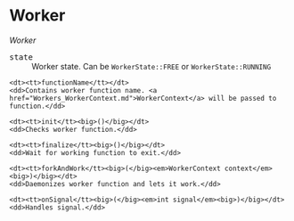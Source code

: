 # Worker

*Worker*

<dl>
	<dt><tt>state</tt></dt>
	<dd>Worker state. Can be <code>WorkerState::FREE</code> or <code>WorkerState::RUNNING</code></dd>

	<dt><tt>functionName</tt></dt>
	<dd>Contains worker function name. <a href="Workers_WorkerContext.md">WorkerContext</a> will be passed to function.</dd>

	<dt><tt>init</tt><big>()</big></dt>
	<dd>Checks worker function.</dd>

	<dt><tt>finalize</tt><big>()</big></dt>
	<dd>Wait for working function to exit.</dd>

	<dt><tt>forkAndWork</tt><big>(</big><em>WorkerContext context</em><big>)</big></dt>
	<dd>Daemonizes worker function and lets it work.</dd>

	<dt><tt>onSignal</tt><big>(</big><em>int signal</em><big>)</big></dt>
	<dd>Handles signal.</dd>
</dl>
